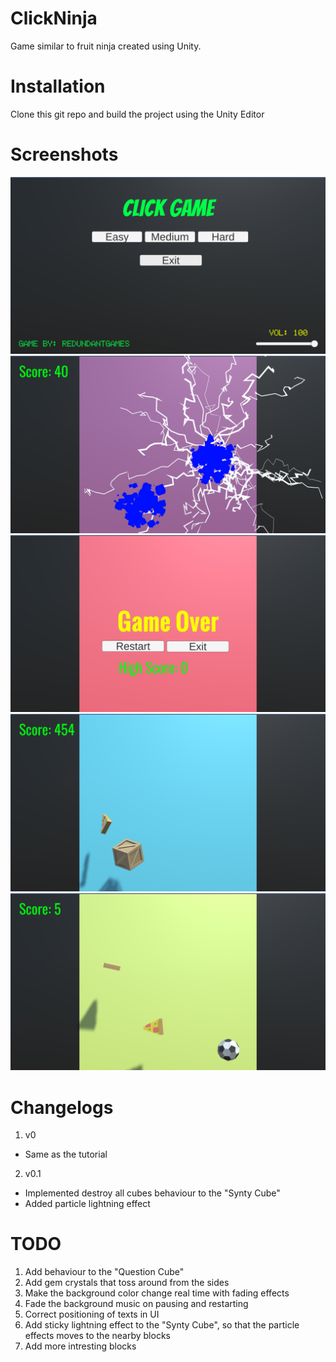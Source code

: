 # ClickNinja
Game similar to fruit ninja created using Unity.

# Installation
Clone this git repo and build the project using the Unity Editor 

# Screenshots

![Screenshot 1](screenshots/screenshot1.png)
![Screenshot 2](screenshots/screenshot2.png)
![Screenshot 3](screenshots/screenshot3.png)
![Screenshot 4](screenshots/screenshot4.png)
![Screenshot 5](screenshots/screenshot5.png)

# Changelogs
1. v0
  * Same as the tutorial 
2. v0.1
  * Implemented destroy all cubes behaviour to the "Synty Cube"
  * Added particle lightning effect

# TODO
1. Add behaviour to the "Question Cube"
2. Add gem crystals that toss around from the sides
3. Make the background color change real time with fading effects
4. Fade the background music on pausing and restarting
5. Correct positioning of texts in UI
6. Add sticky lightning effect to the "Synty Cube", so that the particle effects moves to the nearby blocks
7. Add more intresting blocks
    
